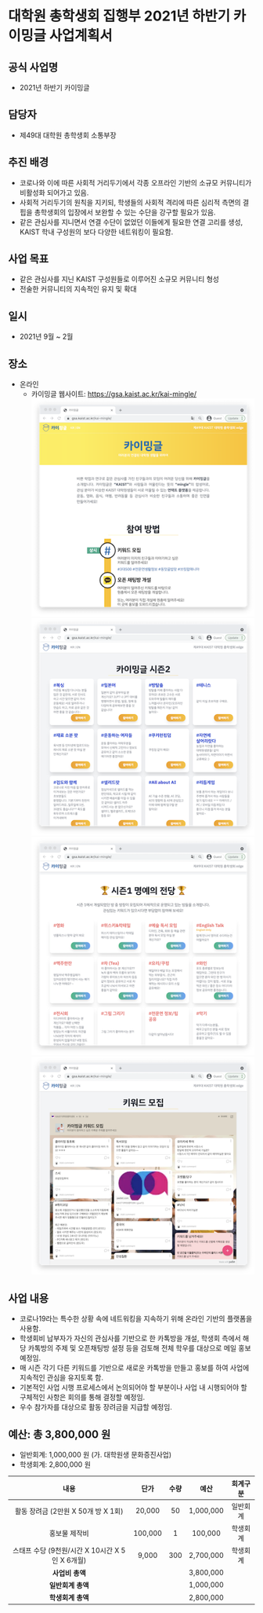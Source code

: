 대학원 총학생회 집행부 2021년 하반기 카이밍글 사업계획서
===

## 공식 사업명
- 2021년 하반기 카이밍글

## 담당자
- 제49대 대학원 총학생회 소통부장

## 추진 배경
- 코로나와 이에 따른 사회적 거리두기에서 각종 오프라인 기반의 소규모 커뮤니티가 비활성화 되어가고 있음.
- 사회적 거리두기의 원칙을 지키되, 학생들의 사회적 격리에 따른 심리적 측면의 결핍을 총학생회의 입장에서 보완할 수 있는 수단을 강구할 필요가 있음.
- 같은 관심사를 지니면서 연결 수단이 없었던 이들에게 필요한 연결 고리를 생성, KAIST 학내 구성원의 보다 다양한 네트워킹이 필요함.

## 사업 목표
- 같은 관심사를 지닌 KAIST 구성원들로 이루어진 소규모 커뮤니티 형성
- 전술한 커뮤니티의 지속적인 유지 및 확대

## 일시
- 2021년 9월 ~ 2월

## 장소
- 온라인
    - 카이밍글 웹사이트: https://gsa.kaist.ac.kr/kai-mingle/  
    ![카이밍글 웹사이트 1](../../resources/카이밍글-웹사이트-1.png) ![카이밍글 웹사이트 2](../../resources/카이밍글-웹사이트-2.png) ![카이밍글 웹사이트 3](../../resources/카이밍글-웹사이트-3.png) ![카이밍글 웹사이트 4](../../resources/카이밍글-웹사이트-4.png)

## 사업 내용
- 코로나19라는 특수한 상황 속에 네트워킹을 지속하기 위해 온라인 기반의 플랫폼을 사용함.
- 학생회비 납부자가 자신의 관심사를 기반으로 한 카톡방을 개설, 학생회 측에서 해당 카톡방의 주제 및 오픈채팅방 설정 등을 검토해 전체 학우를 대상으로 메일 홍보 예정임.
- 매 시즌 각기 다른 키워드를 기반으로 새로운 카톡방을 만들고 홍보를 하여 사업에 지속적인 관심을 유지토록 함.
- 기본적인 사업 시행 프로세스에서 논의되어야 할 부분이나 사업 내 시행되어야 할 구체적인 사항은 회의를 통해 결정할 예정임.
- 우수 참가자를 대상으로 활동 장려금을 지급할 예정임.

## 예산: 총 3,800,000 원
- 일반회계: 1,000,000 원 (가. 대학원생 문화증진사업)
- 학생회계: 2,800,000 원 

| **내용** | **단가** | **수량** | **예산** | **회계구분** | 
|:---:|:---:|:---:|:---:|:---:|
| 활동 장려금 (2만원 X 50개 방 X 1회) | 20,000 | 50 | 1,000,000 | 일반회계 | 
| 홍보물 제작비  | 100,000 | 1 | 100,000 | 학생회계| 
| 스태프 수당 (9천원/시간 X 10시간 X 5인 X 6개월) | 9,000 | 300 | 2,700,000 | 학생회계 | 
| **사업비 총액** |  |  | 3,800,000 | | 
| **일반회계 총액** |  |  | 1,000,000 | |
| **학생회계 총액** |  |  | 2,800,000 | |
